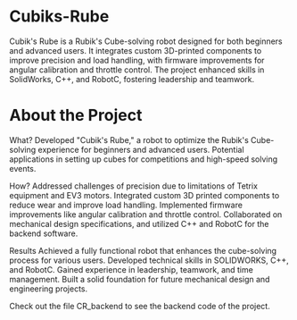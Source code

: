 # Cubiks-Rube
Cubik's Rube is a Rubik's Cube-solving robot designed for both beginners and advanced users. It integrates custom 3D-printed components to improve precision and load handling, with firmware improvements for angular calibration and throttle control. The project enhanced skills in SolidWorks, C++, and RobotC, fostering leadership and teamwork.
# About the Project
What?
Developed "Cubik's Rube," a robot to optimize the Rubik's Cube-solving experience for beginners and advanced users.
Potential applications in setting up cubes for competitions and high-speed solving events.

How?
Addressed challenges of precision due to limitations of Tetrix equipment and EV3 motors.
Integrated custom 3D printed components to reduce wear and improve load handling.
Implemented firmware improvements like angular calibration and throttle control.
Collaborated on mechanical design specifications, and utilized  C++ and RobotC for the backend software.

Results
Achieved a fully functional robot that enhances the cube-solving process for various users.
Developed technical skills in SOLIDWORKS, C++, and RobotC.
Gained experience in leadership, teamwork, and time management.
Built a solid foundation for future mechanical design and engineering projects.

Check out the file CR_backend to see the backend code of the project.
